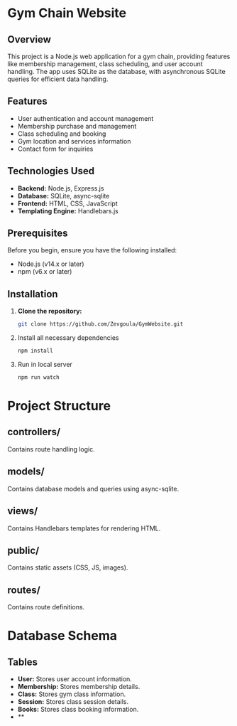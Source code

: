 # Gym Chain Website

## Overview

This project is a Node.js web application for a gym chain, providing features like membership management, class scheduling, and user account handling. The app uses SQLite as the database, with asynchronous SQLite queries for efficient data handling.

## Features

- User authentication and account management
- Membership purchase and management
- Class scheduling and booking
- Gym location and services information
- Contact form for inquiries

## Technologies Used

- **Backend:** Node.js, Express.js
- **Database:** SQLite, async-sqlite
- **Frontend:** HTML, CSS, JavaScript
- **Templating Engine:** Handlebars.js

## Prerequisites

Before you begin, ensure you have the following installed:

- Node.js (v14.x or later)
- npm (v6.x or later)

## Installation

1. **Clone the repository:**

   ```bash
   git clone https://github.com/Zevgoula/GymWebsite.git
   ```
2. Install all necessary dependencies
   ```bash
   npm install
   ```
3. Run in local server
   ```bash
   npm run watch
   ```
# Project Structure

## controllers/
Contains route handling logic.

## models/
Contains database models and queries using async-sqlite.

## views/
Contains Handlebars templates for rendering HTML.

## public/
Contains static assets (CSS, JS, images).

## routes/
Contains route definitions.

# Database Schema

## Tables

- **User:** Stores user account information.
- **Membership:** Stores membership details.
- **Class:** Stores gym class information.
- **Session:** Stores class session details.
- **Books:** Stores class booking information.
- **




   
